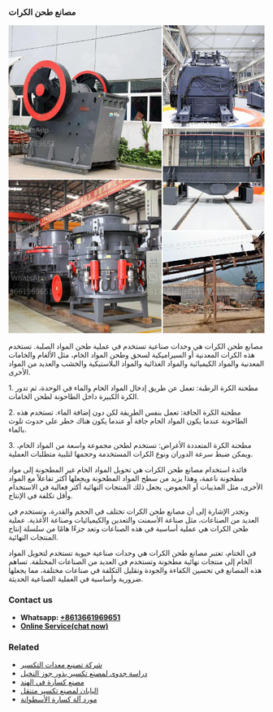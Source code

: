 <h3>مصانع طحن الكرات</h3><img src='1701853456.jpg' alt=''><p>مصانع طحن الكرات هي وحدات صناعية تستخدم في عملية طحن المواد الصلبة. تستخدم هذه الكرات المعدنية أو السيراميكية لسحق وطحن المواد الخام، مثل الألغام والخامات المعدنية والمواد الكيميائية والمواد الغذائية والمواد البلاستيكية والخشب والعديد من المواد الأخرى.</p><p>1. مطحنة الكرة الرطبة: تعمل عن طريق إدخال المواد الخام والماء في الوحدة، ثم تدور الكرة الكبيرة داخل الطاحونة لطحن الخامات.</p><p>2. مطحنة الكرة الجافة: تعمل بنفس الطريقة لكن دون إضافة الماء. تستخدم هذه الطاحونة عندما يكون المواد الخام جافة أو عندما يكون هناك خطر على حدوث تلوث بالماء.</p><p>3. مطحنة الكرة المتعددة الأغراض: تستخدم لطحن مجموعة واسعة من المواد الخام، ويمكن ضبط سرعة الدوران ونوع الكرات المستخدمة وحجمها لتلبية متطلبات العملية.</p><p>فائدة استخدام مصانع طحن الكرات هي تحويل المواد الخام غير المطحونة إلى مواد مطحونة ناعمة، وهذا يزيد من سطح المواد المطحونة ويجعلها أكثر تفاعلاً مع المواد الأخرى، مثل المذيبات أو الحموض. يجعل ذلك المنتجات النهائية أكثر فعالية في الاستخدام وأقل تكلفة في الإنتاج.</p><p>وتجدر الإشارة إلى أن مصانع طحن الكرات تختلف في الحجم والقدرة، وتستخدم في العديد من الصناعات، مثل صناعة الأسمنت والتعدين والكيميائيات وصناعة الأغذية. عملية طحن الكرات هي عملية أساسية في هذه الصناعات وتعد جزءًا هامًا من سلسلة إنتاج المنتجات النهائية.</p><p>في الختام، تعتبر مصانع طحن الكرات هي وحدات صناعية حيوية تستخدم لتحويل المواد الخام إلى منتجات نهائية مطحونة وتستخدم في العديد من الصناعات المختلفة. تساهم هذه المصانع في تحسين الكفاءة والجودة وتقليل التكلفة في صناعات مختلفة، مما يجعلها ضرورية وأساسية في العملية الصناعية الحديثة.</p><h3>Contact us</h3><ul><li><strong>Whatsapp:&nbsp;<a href="https://wa.me/8613661969651">+8613661969651</a></strong></li><li><a href="https://swt.shibang-china.com/?git&amp;zhl&amp;مصانع طحن الكرات"><strong>Online Service(chat now)</strong></a></li></ul><h3>Related</h3><ul><li><a href='شركة تصنيع معدات التكسير.md'>شركة تصنيع معدات التكسير</a></li><li><a href='دراسة جدوى لمصنع تكسير بذور جوز النخيل.md'>دراسة جدوى لمصنع تكسير بذور جوز النخيل</a></li><li><a href='مصنع كسارة في الهند.md'>مصنع كسارة في الهند</a></li><li><a href='اليابان لمصنع تكسير متنقل.md'>اليابان لمصنع تكسير متنقل</a></li><li><a href='مورد آلة كسارة الأسطوانة.md'>مورد آلة كسارة الأسطوانة</a></li></ul>